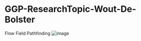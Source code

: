 # GGP-ResearchTopic-Wout-De-Bolster
Flow Field Pathfinding
![image](https://user-images.githubusercontent.com/78808866/148690567-36aed7bd-ec31-439b-8f26-fe4dfc0e992e.png)
